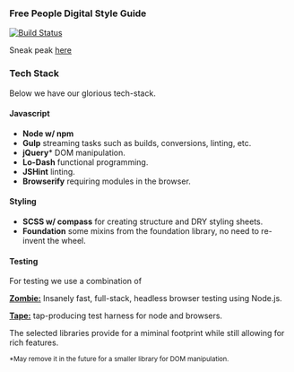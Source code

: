 ### Free People Digital Style Guide
[![Build Status](https://drone.io/github.com/freepeople/styleguide/status.png)](https://drone.io/github.com/freepeople/styleguide/latest)

Sneak peak [here](https://rawgit.com/freepeople/styleguide/master/index.html)

### Tech Stack
Below we have our glorious tech-stack.

#### Javascript
* **Node w/ npm** 
* **Gulp** streaming tasks such as builds, conversions, linting, etc.
* **jQuery*** DOM manipulation.
* **Lo-Dash** functional programming.
* **JSHint** linting.
* **Browserify** requiring modules in the browser.

#### Styling
* **SCSS w/ compass** for creating structure and DRY styling sheets.
* **Foundation** some mixins from the foundation library, no need to re-invent the wheel.

#### Testing
For testing we use a combination of

[**Zombie:**](https://www.npmjs.org/package/zombie) Insanely fast, full-stack, headless browser testing using Node.js.

[**Tape:**](https://www.npmjs.org/package/tape) tap-producing test harness for node and browsers.

The selected libraries provide for a miminal footprint while still allowing for rich features.


<sub>*May remove it in the future for a smaller library for DOM manipulation.</sub>
